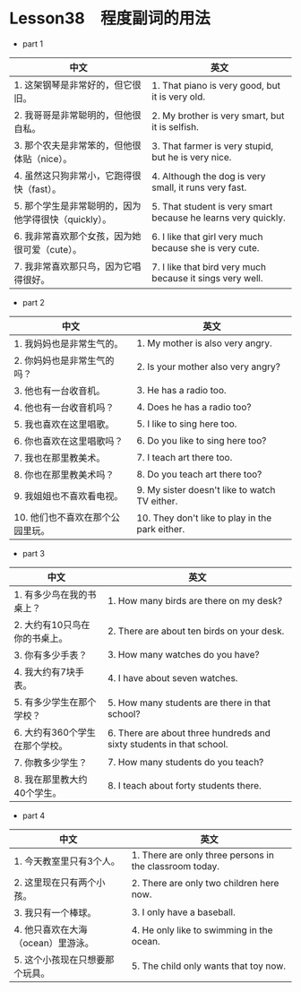 
# Lesson38　程度副词的用法

- part 1

| 中文                                                 | 英文                                                          |
| ---------------------------------------------------- | ------------------------------------------------------------- |
| 1. 这架钢琴是非常好的，但它很旧。                    | 1. That piano is very good, but it is very old.               |
| 2. 我哥哥是非常聪明的，但他很自私。                  | 2. My brother is very smart, but it is selfish.               |
| 3. 那个农夫是非常笨的，但他很体贴（nice）。          | 3. That farmer is very stupid, but he is very nice.           |
| 4. 虽然这只狗非常小，它跑得很快（fast）。            | 4. Although the dog is very small, it runs very fast.         |
| 5. 那个学生是非常聪明的，因为他学得很快（quickly）。 | 5. That student is very smart because he learns very quickly. |
| 6. 我非常喜欢那个女孩，因为她很可爱（cute）。        | 6. I like that girl very much because she is very cute.       |
| 7. 我非常喜欢那只鸟，因为它唱得很好。                | 7. I like that bird very much because it sings very well.     |

- part 2

| 中文                             | 英文                                            |
| -------------------------------- | ----------------------------------------------- |
| 1. 我妈妈也是非常生气的。        | 1. My mother is also very angry.                |
| 2. 你妈妈也是非常生气的吗？      | 2. Is your mother also very angry?              |
| 3. 他也有一台收音机。            | 3. He has a radio too.                          |
| 4. 他也有一台收音机吗？          | 4. Does he has a radio too?                     |
| 5. 我也喜欢在这里唱歌。          | 5. I like to sing here too.                     |
| 6. 你也喜欢在这里唱歌吗？        | 6. Do you like to sing here too?                |
| 7. 我也在那里教美术。            | 7. I teach art there too.                       |
| 8. 你也在那里教美术吗？          | 8. Do you teach art there too?                  |
| 9. 我姐姐也不喜欢看电视。        | 9. My sister doesn't like to watch TV either.   |
| 10. 他们也不喜欢在那个公园里玩。 | 10. They don't like to play in the park either. |


- part 3

| 中文                           | 英文                                                                 |
| ------------------------------ | -------------------------------------------------------------------- |
| 1. 有多少鸟在我的书桌上？      | 1. How many birds are there on my desk?                              |
| 2. 大约有10只鸟在你的书桌上。  | 2. There are about ten birds on your desk.                           |
| 3. 你有多少手表？              | 3. How many watches do you have?                                     |
| 4. 我大约有7块手表。           | 4. I have about seven watches.                                       |
| 5. 有多少学生在那个学校？      | 5. How many students are there in that school?                       |
| 6. 大约有360个学生在那个学校。 | 6. There are about three hundreds and sixty students in that school. |
| 7. 你教多少学生？              | 7. How many students do you teach?                                   |
| 8. 我在那里教大约40个学生。    | 8. I teach about forty students there.                               |

- part 4

| 中文                               | 英文                                                    |
| ---------------------------------- | ------------------------------------------------------- |
| 1. 今天教室里只有3个人。           | 1. There are only three persons in the classroom today. |
| 2. 这里现在只有两个小孩。          | 2. There are only two children here now.                |
| 3. 我只有一个棒球。                | 3. I only have a baseball.                              |
| 4. 他只喜欢在大海（ocean）里游泳。 | 4. He only like to swimming in the ocean.               |
| 5. 这个小孩现在只想要那个玩具。    | 5. The child only wants that toy now.                   |
